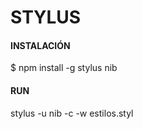 # STYLUS

#### INSTALACIÓN
$ npm install -g stylus nib

#### RUN
stylus -u nib -c -w estilos.styl

```css


```
